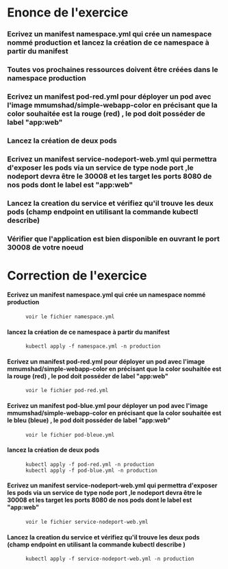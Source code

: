 # Enonce de l'exercice 

### Ecrivez un manifest namespace.yml qui crée un namespace nommé production et lancez la création de ce namespace à partir du manifest 
### Toutes vos prochaines ressources doivent être créées dans le namespace production 
###  Ecrivez un manifest pod-red.yml pour déployer un pod avec l'image mmumshad/simple-webapp-color en précisant que la color souhaitée est la rouge (red) , le pod doit posséder de label "app:web"
### Lancez la création de deux pods 
### Ecrivez un manifest service-nodeport-web.yml qui permettra d'exposer les pods via un service de type node port ,le nodeport devra être le 30008 et les target les ports 8080 de nos pods dont le label est "app:web"
### Lancez la creation du service et vérifiez qu'il trouve les deux pods (champ endpoint en utilisant la commande kubectl describe)
### Vérifier que l'application est bien disponible en ouvrant le port 30008 de votre noeud 





# Correction de l'exercice 

#### Ecrivez un manifest namespace.yml qui crée un namespace nommé production 
          voir le fichier namespace.yml 
#### lancez la création de ce namespace à partir du manifest 
          kubectl apply -f namespace.yml -n production
#### Ecrivez un manifest pod-red.yml pour déployer un pod avec l'image mmumshad/simple-webapp-color en précisant que la color souhaitée est la rouge (red) , le pod doit posséder de label "app:web"
          voir le fichier pod-red.yml
#### Ecrivez un manifest pod-blue.yml pour déployer un pod avec l'image mmumshad/simple-webapp-color en précisant que la color souhaitée est le bleu (bleue) , le pod doit posséder de label "app:web"
          voir le fichier pod-bleue.yml
#### lancez la création de deux pods 
          kubectl apply -f pod-red.yml -n production
          kubectl apply -f pod-blue.yml -n production  
#### Ecrivez un manifest service-nodeport-web.yml qui permettra d'exposer les pods via un service de type node port ,le nodeport devra être le 30008 et les target les ports 8080 de nos pods dont le label est "app:web"
          voir le fichier service-nodeport-web.yml
#### Lancez la creation du service et vérifiez qu'il trouve les deux pods (champ endpoint en utilisant la commande kubectl describe )
          kubectl apply -f service-nodeport-web.yml -n production
